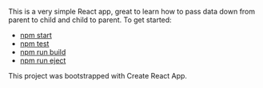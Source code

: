 This is a very simple React app, great to learn how to pass data down from parent to child and child to parent. To get started: 

  - [npm start](#npm-start)
  - [npm test](#npm-test)
  - [npm run build](#npm-run-build)
  - [npm run eject](#npm-run-eject)


  This project was bootstrapped with Create React App.